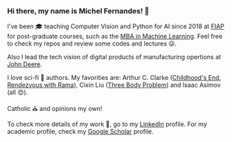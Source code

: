 ### Hi there, my name is Michel Fernandes! 👋

I've been 🎓 teaching Computer Vision and Python for AI since 2018 at [FIAP](www.fiap.com.br) for post-graduate courses, such as the [MBA in Machine Learning](https://www.fiap.com.br/mba/mba-em-artificial-intelligence-e-machine-learning/). Feel free to check my repos and review some codes and lectures 😜.

Also I lead the tech vision of digital products of manufacturing opertions at [John Deere](https://www.deere.com).

I love sci-fi 🚀 authors. My favorities are: Arthur C. Clarke ([Childhood's End](https://en.wikipedia.org/wiki/Childhood%27s_End), [Rendezvous with Rama](https://en.wikipedia.org/wiki/Rendezvous_with_Rama)), Cixin Liu ([Three Body Problem](https://en.wikipedia.org/wiki/The_Three-Body_Problem_(novel))) and Isaac Asimov (all 😍).

Catholic ⛪ and opinions my own!

To check more details of my work 💼, go to my [LinkedIn](https://www.linkedin.com/in/michelpf) profile. For my academic profile, check my [Google Scholar](https://scholar.google.com.br/citations?user=eKTMuFAAAAAJ&hl=pt-BR&oi=ao) profile.
